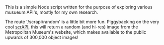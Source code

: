 This is a simple Node script written for the purpose of exploring various musueum API's, mostly for my own research.

The route '/scrapi/random' is a little bit more fun. Piggybacking on the very cool [scrAPI](https://github.com/jedahan/collections-api/blob/master/Readme.md), this will return a random (and hi-res) image from the Metropolitan Museum's website, which makes available to the public upwards of 300,000 object images!